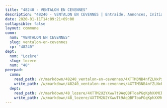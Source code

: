 ```yaml
---
title: "48240 - VENTALON EN CEVENNES"
description: "48240 - VENTALON EN CEVENNES | Entraide, Annonces, Initiatives"
date: 2020-01-11T14:09:21+09:00
collapsible: false
layout: commune
comm:
  nom: "VENTALON EN CEVENNES"
  slug: ventalon-en-cevennes
  cp: "48240"
dept:
  nom: "Lozère"
  slug: lozere
  num: "48"
peerpad:
  comm:
    read_path: /r/markdown/48240_ventalon-en-cevennes/4XTTM3NB4nfZLNxPx5kgk1dhygMKUcWVAaD8y84VSLF7UJduh
    write_path: /w/markdown/48240_ventalon-en-cevennes/4XTTM3NB4nfZLNxPx5kgk1dhygMKUcWVAaD8y84VSLF7UJduh-K3TgUtDf9zXNPmMM5HQZPgWAVQPKuEgdXE6p9EYtR8GPVva5yYFWY2yCHScaDqG6ZyqBrtWLBQp3xDGfv6chDUfKfKqwDemeyHrZsqXr6EGnSFaTxNbvT22v6m7do6SYu8XEihyH
  dept:
    read_path: /r/markdown/48_lozere/4XTTM2U2YXwwTt9AqQBFToaPGqKphXXMCbRQJd3ieCWApZKhp
    write_path: /w/markdown/48_lozere/4XTTM2U2YXwwTt9AqQBFToaPGqKphXXMCbRQJd3ieCWApZKhp-K3TgU8LFw2VbEvF8YT63nrQb5nBCHp3LkChLkTGaYr9v91U6euBJvc2gC6ZE26iQLtBcf6bgLU5YQs5jKcnyLY5qYAH3MFy4H4ZDybCAkb97J6HGTY7nKmFopGDHEk7j5murpeJa
---
```


